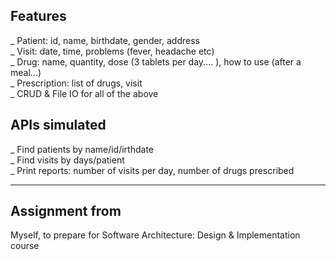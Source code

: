 ## Features

_ Patient: id, name, birthdate, gender, address <br>
_ Visit: date, time, problems (fever, headache etc) <br>
_ Drug: name, quantity, dose (3 tablets per day.... ), how to use (after a meal...) <br>
_ Prescription: list of drugs, visit <br>
_ CRUD & File IO for all of the above


## APIs simulated

_ Find patients by name/id/irthdate <br>
_ Find visits by days/patient <br>
_ Print reports: number of visits per day, number of drugs prescribed
_________________________________________________________________________________________________________________________________________
## Assignment from
Myself, to prepare for Software Architecture: Design & Implementation course
